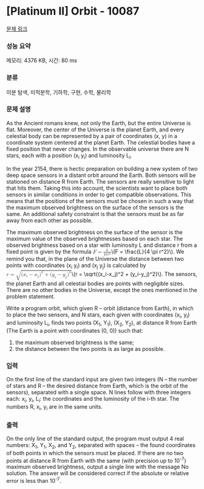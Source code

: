 # [Platinum II] Orbit - 10087 

[문제 링크](https://www.acmicpc.net/problem/10087) 

### 성능 요약

메모리: 4376 KB, 시간: 80 ms

### 분류

이분 탐색, 미적분학, 기하학, 구현, 수학, 물리학

### 문제 설명

<p>As the Ancient romans knew, not only the Earth, but the entire Universe is flat. Moreover, the center of the Universe is the planet Earth, and every celestial body can be represented by a pair of coordinates (x, y) in a coordinate system centered at the planet Earth. The celestial bodies have a fixed position that never changes. In the observable universe there are N stars, each with a position (x<sub>i</sub> y<sub>i</sub>) and luminosity L<sub>i</sub>.</p>

<p>In the year 2154, there is hectic preparation on building a new system of two deep space sensors in a distant orbit around the Earth. Both sensors will be stationed on distance R from Earth. The sensors are really sensitive to light that hits them. Taking this into account, the scientists want to place both sensors in similar conditions in order to get compatible observations. This means that the positions of the sensors must be chosen in such a way that the maximum observed brightness on the surface of the sensors is the same. An additional safety constraint is that the sensors must be as far away from each other as possible.</p>

<p>The maximum observed brightness on the surface of the sensor is the maximum value of the observed brightnesses based on each star. The observed brightness based on a star with luminosity L and distance r from a fixed point is given by the formula <mjx-container class="MathJax" jax="CHTML" style="font-size: 99.9%; position: relative;"><mjx-math class="MJX-TEX" aria-hidden="true"><mjx-mi class="mjx-i"><mjx-c class="mjx-c1D439 TEX-I"></mjx-c></mjx-mi><mjx-mo class="mjx-n" space="4"><mjx-c class="mjx-c3D"></mjx-c></mjx-mo><mjx-mfrac space="4"><mjx-frac><mjx-num><mjx-nstrut></mjx-nstrut><mjx-mi class="mjx-i" size="s"><mjx-c class="mjx-c1D43F TEX-I"></mjx-c></mjx-mi></mjx-num><mjx-dbox><mjx-dtable><mjx-line></mjx-line><mjx-row><mjx-den><mjx-dstrut></mjx-dstrut><mjx-mrow size="s"><mjx-mn class="mjx-n"><mjx-c class="mjx-c34"></mjx-c></mjx-mn><mjx-mi class="mjx-i"><mjx-c class="mjx-c1D70B TEX-I"></mjx-c></mjx-mi><mjx-msup><mjx-mi class="mjx-i"><mjx-c class="mjx-c1D45F TEX-I"></mjx-c></mjx-mi><mjx-script style="vertical-align: 0.289em;"><mjx-mn class="mjx-n" size="s"><mjx-c class="mjx-c32"></mjx-c></mjx-mn></mjx-script></mjx-msup></mjx-mrow></mjx-den></mjx-row></mjx-dtable></mjx-dbox></mjx-frac></mjx-mfrac></mjx-math><mjx-assistive-mml unselectable="on" display="inline"><math xmlns="http://www.w3.org/1998/Math/MathML"><mi>F</mi><mo>=</mo><mfrac><mi>L</mi><mrow><mn>4</mn><mi>π</mi><msup><mi>r</mi><mn>2</mn></msup></mrow></mfrac></math></mjx-assistive-mml><span aria-hidden="true" class="no-mathjax mjx-copytext">\(F = \frac{L}{4 \pi r^2}\)</span></mjx-container>. We remind you that, in the plane of the Universe the distance between two points with coordinates (x<sub>i</sub> y<sub>i</sub>) and (x<sub>j</sub> y<sub>j</sub>) is calculated by <mjx-container class="MathJax" jax="CHTML" style="font-size: 99.9%; position: relative;"><mjx-math class="MJX-TEX" aria-hidden="true"><mjx-mi class="mjx-i"><mjx-c class="mjx-c1D45F TEX-I"></mjx-c></mjx-mi><mjx-mo class="mjx-n" space="4"><mjx-c class="mjx-c3D"></mjx-c></mjx-mo><mjx-msqrt space="4"><mjx-sqrt><mjx-surd><mjx-mo class="mjx-sop"><mjx-c class="mjx-c221A TEX-S1"></mjx-c></mjx-mo></mjx-surd><mjx-box style="padding-top: 0.08em;"><mjx-mo class="mjx-n"><mjx-c class="mjx-c28"></mjx-c></mjx-mo><mjx-msub><mjx-mi class="mjx-i"><mjx-c class="mjx-c1D465 TEX-I"></mjx-c></mjx-mi><mjx-script style="vertical-align: -0.15em;"><mjx-mi class="mjx-i" size="s"><mjx-c class="mjx-c1D456 TEX-I"></mjx-c></mjx-mi></mjx-script></mjx-msub><mjx-mo class="mjx-n" space="3"><mjx-c class="mjx-c2212"></mjx-c></mjx-mo><mjx-msub space="3"><mjx-mi class="mjx-i"><mjx-c class="mjx-c1D465 TEX-I"></mjx-c></mjx-mi><mjx-script style="vertical-align: -0.15em;"><mjx-mi class="mjx-i" size="s"><mjx-c class="mjx-c1D457 TEX-I"></mjx-c></mjx-mi></mjx-script></mjx-msub><mjx-msup><mjx-mo class="mjx-n"><mjx-c class="mjx-c29"></mjx-c></mjx-mo><mjx-script style="vertical-align: 0.289em;"><mjx-mn class="mjx-n" size="s"><mjx-c class="mjx-c32"></mjx-c></mjx-mn></mjx-script></mjx-msup><mjx-mo class="mjx-n" space="3"><mjx-c class="mjx-c2B"></mjx-c></mjx-mo><mjx-mo class="mjx-n" space="3"><mjx-c class="mjx-c28"></mjx-c></mjx-mo><mjx-msub><mjx-mi class="mjx-i"><mjx-c class="mjx-c1D466 TEX-I"></mjx-c></mjx-mi><mjx-script style="vertical-align: -0.15em;"><mjx-mi class="mjx-i" size="s"><mjx-c class="mjx-c1D456 TEX-I"></mjx-c></mjx-mi></mjx-script></mjx-msub><mjx-mo class="mjx-n" space="3"><mjx-c class="mjx-c2212"></mjx-c></mjx-mo><mjx-msub space="3"><mjx-mi class="mjx-i"><mjx-c class="mjx-c1D466 TEX-I"></mjx-c></mjx-mi><mjx-script style="vertical-align: -0.15em;"><mjx-mi class="mjx-i" size="s"><mjx-c class="mjx-c1D457 TEX-I"></mjx-c></mjx-mi></mjx-script></mjx-msub><mjx-msup><mjx-mo class="mjx-n"><mjx-c class="mjx-c29"></mjx-c></mjx-mo><mjx-script style="vertical-align: 0.289em;"><mjx-mn class="mjx-n" size="s"><mjx-c class="mjx-c32"></mjx-c></mjx-mn></mjx-script></mjx-msup></mjx-box></mjx-sqrt></mjx-msqrt></mjx-math><mjx-assistive-mml unselectable="on" display="inline"><math xmlns="http://www.w3.org/1998/Math/MathML"><mi>r</mi><mo>=</mo><msqrt><mo stretchy="false">(</mo><msub><mi>x</mi><mi>i</mi></msub><mo>−</mo><msub><mi>x</mi><mi>j</mi></msub><msup><mo stretchy="false">)</mo><mn>2</mn></msup><mo>+</mo><mo stretchy="false">(</mo><msub><mi>y</mi><mi>i</mi></msub><mo>−</mo><msub><mi>y</mi><mi>j</mi></msub><msup><mo stretchy="false">)</mo><mn>2</mn></msup></msqrt></math></mjx-assistive-mml><span aria-hidden="true" class="no-mathjax mjx-copytext">\(r = \sqrt{(x_i-x_j)^2 + (y_i-y_j)^2}\)</span></mjx-container>.  The sensors, the planet Earth and all celestial bodies are points with negligible sizes. There are no other bodies in the Universe, except the ones mentioned in the problem statement.</p>

<p>Write a program orbit, which given R – orbit (distance from Earth), in which to place the two sensors, and N stars, each given with coordinates (x<sub>i</sub>, y<sub>i</sub>) and luminosity L<sub>i</sub>, finds two points (X<sub>1</sub>, Y<sub>1</sub>), (X<sub>2</sub>, Y<sub>2</sub>), at distance R from Earth (The Earth is a point with coordinates (0, 0)) such that:</p>

<ol>
	<li>the maximum observed brightness is the same;</li>
	<li>the distance between the two points is as large as possible.</li>
</ol>

### 입력 

 <p>On the first line of the standard input are given two integers (N – the number of stars and R – the desired distance from Earth, which is the orbit of the sensors), separated with a single space. N lines follow with three integers each: x<sub>i</sub>, y<sub>i</sub>, L<sub>i</sub>: the coordinates and the luminosity of the i-th star. The numbers R, x<sub>i</sub>, y<sub>i</sub> are in the same units.</p>

### 출력 

 <p>On the only line of the standard output, the program must output 4 real numbers: X<sub>1</sub>, Y<sub>1</sub>, X<sub>2</sub>, and Y<sub>2</sub>, separated with spaces – the found coordinates of both points in which the sensors must be placed. If there are no two points at distance R from Earth with the same (with precision up to 10<sup>-7</sup>) maximum observed brightness, output a single line with the message No solution. The answer will be considered correct if the absolute or relative error is less than 10<sup>-7</sup>.</p>

